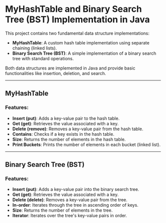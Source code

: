 # MyHashTable and Binary Search Tree (BST) Implementation in Java

This project contains two fundamental data structure implementations:

- **MyHashTable**: A custom hash table implementation using separate chaining (linked lists).
- **Binary Search Tree (BST)**: A simple implementation of a binary search tree with standard operations.

Both data structures are implemented in Java and provide basic functionalities like insertion, deletion, and search.

---

## MyHashTable

### Features:
- **Insert (put)**: Adds a key-value pair to the hash table.
- **Get (get)**: Retrieves the value associated with a key.
- **Delete (remove)**: Removes a key-value pair from the hash table.
- **Contains**: Checks if a key exists in the hash table.
- **Size**: Returns the number of elements in the hash table.
- **Print Buckets**: Prints the number of elements in each bucket (linked list).

---

## Binary Search Tree (BST)

### Features:
- **Insert (put)**: Adds a key-value pair into the binary search tree.
- **Get (get)**: Retrieves the value associated with a key.
- **Delete (delete)**: Removes a key-value pair from the tree.
- **In-order**: Iterates through the tree in ascending order of keys.
- **Size**: Returns the number of elements in the tree.
- **Iterator**: Iterates over the tree's key-value pairs in order.
